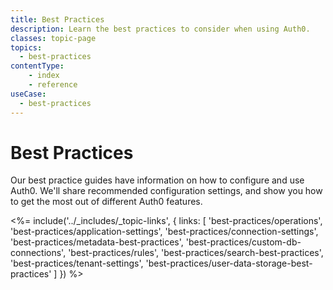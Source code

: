 ```yaml
---
title: Best Practices
description: Learn the best practices to consider when using Auth0.
classes: topic-page
topics:
  - best-practices
contentType: 
    - index
    - reference
useCase:
  - best-practices
---
```


# Best Practices

Our best practice guides have information on how to configure and use Auth0. We'll share recommended configuration settings, and show you how to get the most out of different Auth0 features.

<%= include('../_includes/_topic-links', { links: [
  'best-practices/operations',
  'best-practices/application-settings',
  'best-practices/connection-settings',
  'best-practices/metadata-best-practices',
  'best-practices/custom-db-connections',
  'best-practices/rules',
  'best-practices/search-best-practices',
  'best-practices/tenant-settings',
  'best-practices/user-data-storage-best-practices'
] }) %>